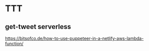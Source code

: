 # TTT

## get-tweet serverless

https://bitsofco.de/how-to-use-puppeteer-in-a-netlify-aws-lambda-function/
